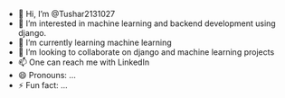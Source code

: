 - 👋 Hi, I’m @Tushar2131027
- 👀 I’m interested in machine learning and backend development using django.
- 🌱 I’m currently learning machine learning 
- 💞️ I’m looking to collaborate on django and machine learning projects 
- 📫 One can reach me with LinkedIn 
- 😄 Pronouns: ...
- ⚡ Fun fact: ...

<!---
Tushar2131027/Tushar2131027 is a ✨ special ✨ repository because its `README.md` (this file) appears on your GitHub profile.
You can click the Preview link to take a look at your changes.
--->
